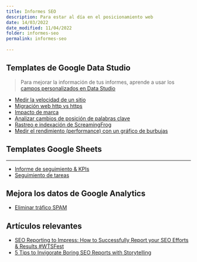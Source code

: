 ```yaml
---
title: Informes SEO
description: Para estar al día en el posicionamiento web
date: 14/03/2022
date_modified: 11/04/2022
folder: informes-seo
permalink: informes-seo
  
---
```


## Templates de Google Data Studio

> Para mejorar la información de tus informes, aprende a usar los [campos personalizados en Data Studio](https://chuletaseo.com/campos-personalizados-data-studio)

 
- [Medir la velocidad de un sitio]( https://www.searchenginejournal.com/build-speed-dashboards-google-data-studio/321343/)
- [Migración web http vs https](https://simoncox.com/article/using-google-data-studio-to-review-your-http-to-https-migration)
- [Impacto de marca](https://www.morrowlytics.co.uk/google-data-studio/benchmarking-your-search-penetration/)
- [Analizar cambios de posición de palabras clave]( https://datastudio.google.com/u/0/reporting/1Fm7x1vc0vLokRhGf0WqaMd52mw7wjaSI/page/6zXD)
- [Rastreo e indexación de ScreamingFrog](https://datastudio.google.com/reporting/4ce5740d-318d-42bb-befc-5dfb6c7e28f0/page/p_mignxmm5rc)
- [Medir el rendimiento (performance) con un gráfico de burbujas](https://developers.google.com/search/blog/2022/04/performance-optimization-bubble-chart)



## Templates Google Sheets 
--------------
- [Informe de seguimiento & KPIs](https://docs.google.com/spreadsheets/d/1zWkOVpXJ_jlHK96gz414KEryDgqIYg9V0huyvKOofzE/edit#gid=0) 
- [Seguimiento de tareas](https://docs.google.com/spreadsheets/d/1S4oO4Ss0MYlyUDm_AaRLCd5r6r3NUUd9E5LAyPa7fFM/edit?usp=sharing)

## Mejora los datos de Google Analytics

 - [Eliminar tráfico SPAM](https://chuletaseo.com/eliminar-trafico-spam-robot)

## Artículos relevantes

- [SEO Reporting to Impress: How to Successfully Report your SEO Efforts & Results #WTSFest](https://www.slideshare.net/aleydasolis/seo-reporting-to-impress-how-to-successfully-report-your-seo-efforts-results-wtsfest)
- [5 Tips to Invigorate Boring SEO Reports with Storytelling](https://moz.com/blog/seo-reports-with-storytelling)
<!--stackedit_data:
eyJoaXN0b3J5IjpbMTIxMTk0MjA2NiwtMTMwODI4MDE3MywxMz
A0ODM4MjEsLTM4MDcxNDYzOV19
-->
